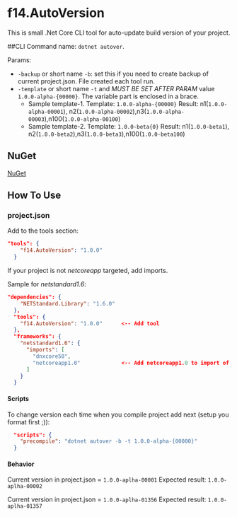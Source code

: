 # f14.AutoVersion
This is small .Net Core CLI tool for auto-update build version of your project.

##CLI
Command name: `dotnet autover`.

Params:
- `-backup` or short name `-b`: set this if you need to create backup of current project.json. File created each tool run.
- `-template` or short name `-t` and *MUST BE SET AFTER PARAM* value `1.0.0-alpha-{00000}`. The variable part is enclosed in a brace.
  - Sample template-1. Template: `1.0.0-alpha-{00000}` Result: n1(`1.0.0-alpha-00001`), n2(`1.0.0-alpha-00002`),n3(`1.0.0-alpha-00003`),n100(`1.0.0-alpha-00100`)
  - Sample template-2. Template: `1.0.0-beta{0}` Result: n1(`1.0.0-beta1`), n2(`1.0.0-beta2`),n3(`1.0.0-beta3`),n100(`1.0.0-beta100`)

## NuGet
[NuGet](https://www.nuget.org/packages/f14.AutoVersion)

## How To Use
### project.json
Add to the tools section:
```json
"tools": {
    "f14.AutoVersion": "1.0.0"
  }
```
If your project is not *netcoreapp* targeted, add imports.

Sample for *netstandard1.6*:
```json
"dependencies": {
    "NETStandard.Library": "1.6.0"
  },
  "tools": {
    "f14.AutoVersion": "1.0.0"      <-- Add tool
  },
  "frameworks": {
    "netstandard1.6": {
      "imports": [
        "dnxcore50",
        "netcoreapp1.0"             <-- Add netcoreapp1.0 to import of project frameworks
      ]
    }
  }
```
#### Scripts
To change version each time when you compile project add next (setup you format first ;)):
```json
  "scripts": {
    "precompile": "dotnet autover -b -t 1.0.0-alpha-{00000}"
  }
```
#### Behavior
Current version in project.json = `1.0.0-aplha-00001`
Expected result: `1.0.0-aplha-00002`

Current version in project.json = `1.0.0-aplha-01356`
Expected result: `1.0.0-aplha-01357`
